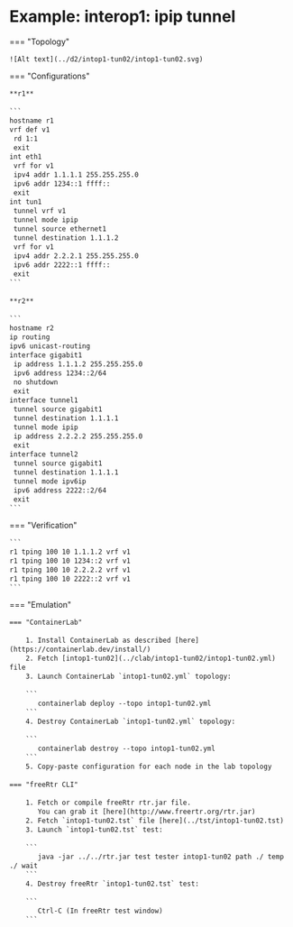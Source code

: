 # Example: interop1: ipip tunnel

=== "Topology"

    ![Alt text](../d2/intop1-tun02/intop1-tun02.svg)

=== "Configurations"

    **r1**

    ```
    hostname r1
    vrf def v1
     rd 1:1
     exit
    int eth1
     vrf for v1
     ipv4 addr 1.1.1.1 255.255.255.0
     ipv6 addr 1234::1 ffff::
     exit
    int tun1
     tunnel vrf v1
     tunnel mode ipip
     tunnel source ethernet1
     tunnel destination 1.1.1.2
     vrf for v1
     ipv4 addr 2.2.2.1 255.255.255.0
     ipv6 addr 2222::1 ffff::
     exit
    ```

    **r2**

    ```
    hostname r2
    ip routing
    ipv6 unicast-routing
    interface gigabit1
     ip address 1.1.1.2 255.255.255.0
     ipv6 address 1234::2/64
     no shutdown
     exit
    interface tunnel1
     tunnel source gigabit1
     tunnel destination 1.1.1.1
     tunnel mode ipip
     ip address 2.2.2.2 255.255.255.0
     exit
    interface tunnel2
     tunnel source gigabit1
     tunnel destination 1.1.1.1
     tunnel mode ipv6ip
     ipv6 address 2222::2/64
     exit
    ```

=== "Verification"

    ```
    r1 tping 100 10 1.1.1.2 vrf v1
    r1 tping 100 10 1234::2 vrf v1
    r1 tping 100 10 2.2.2.2 vrf v1
    r1 tping 100 10 2222::2 vrf v1
    ```

=== "Emulation"

    === "ContainerLab"

        1. Install ContainerLab as described [here](https://containerlab.dev/install/)  
        2. Fetch [intop1-tun02](../clab/intop1-tun02/intop1-tun02.yml) file  
        3. Launch ContainerLab `intop1-tun02.yml` topology:  

        ```
           containerlab deploy --topo intop1-tun02.yml  
        ```
        4. Destroy ContainerLab `intop1-tun02.yml` topology:  

        ```
           containerlab destroy --topo intop1-tun02.yml  
        ```
        5. Copy-paste configuration for each node in the lab topology

    === "freeRtr CLI"

        1. Fetch or compile freeRtr rtr.jar file.  
           You can grab it [here](http://www.freertr.org/rtr.jar)  
        2. Fetch `intop1-tun02.tst` file [here](../tst/intop1-tun02.tst)  
        3. Launch `intop1-tun02.tst` test:  

        ```
           java -jar ../../rtr.jar test tester intop1-tun02 path ./ temp ./ wait
        ```
        4. Destroy freeRtr `intop1-tun02.tst` test:  

        ```
           Ctrl-C (In freeRtr test window)
        ```

